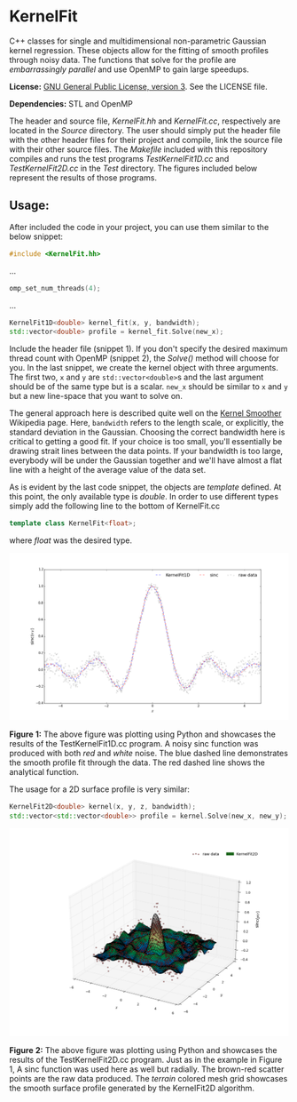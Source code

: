 # KernelFit

C++ classes for single and multidimensional non-parametric Gaussian kernel
regression. These objects allow for the fitting of smooth profiles through
noisy data. The functions that solve for the profile are 
*embarrassingly parallel* and use OpenMP to gain large speedups.

**License:** 
[GNU General Public License, version 3](https://www.gnu.org/copyleft/gpl.html). 
See the LICENSE file.

**Dependencies:**
STL and OpenMP

The header and source file, *KernelFit.hh* and *KernelFit.cc*, respectively
are located in the *Source* directory. The user should simply put the header
file with the other header files for their project and compile, link the
source file with their other source files. The *Makefile* included with this
repository compiles and runs the test programs *TestKernelFit1D.cc* and
*TestKernelFit2D.cc* in the *Test* directory. The figures included below 
represent the results of those programs.

## Usage:

After included the code in your project, you can use them similar to the
below snippet:

```C++
#include <KernelFit.hh>
```

...


```C++
omp_set_num_threads(4);
```

...

```C++
KernelFit1D<double> kernel_fit(x, y, bandwidth);
std::vector<double> profile = kernel_fit.Solve(new_x);
```

Include the header file (snippet 1). If you don't specify the desired maximum
thread count with OpenMP (snippet 2), the *Solve()* method will choose for you.
In the last snippet, we create the kernel object with three arguments. The first
two, `x` and `y` are `std::vector<double>`s and the last argument should be of
the same type but is a scalar. `new_x` should be similar to `x` and `y` but a
new line-space that you want to solve on.

The general approach here is described quite
well on the [Kernel Smoother](http://en.wikipedia.org/wiki/Kernel_smoother)
Wikipedia page. Here, `bandwidth` refers to the length scale, or explicitly,
the standard deviation in the Gaussian. Choosing the correct bandwidth here is
critical to getting a good fit. If your choice is too small, you'll essentially
be drawing strait lines between the data points. If your bandwidth is too large,
everybody will be under the Gaussian together and we'll have almost a flat line
with a height of the average value of the data set.

As is evident by the last code snippet, the objects are *template* defined.
At this point, the only available type is *double*. In order to use different
types simply add the following line to the bottom of KernelFit.cc

```C++
template class KernelFit<float>;
```

where *float* was the desired type.

![example](Figures/KernelFit1D.png "Results of KernelFit1D")

**Figure** **1:** The above figure was plotting using Python and showcases the 
results of the TestKernelFit1D.cc program. A noisy sinc function was produced 
with both *red* and *white* noise. The blue dashed line demonstrates the smooth 
profile fit through the data. The red dashed line shows the analytical function.

The usage for a 2D surface profile is very similar:

```C++
KernelFit2D<double> kernel(x, y, z, bandwidth);
std::vector<std::vector<double>> profile = kernel.Solve(new_x, new_y);
```

![example](Figures/KernelFit2D.png "Results of KernelFit1D")

**Figure** **2:** The above figure was plotting using Python and showcases the 
results of the TestKernelFit2D.cc program. Just as in the example in Figure 1,
A sinc function was used here as well but radially. The brown-red scatter points
are the raw data produced. The *terrain* colored mesh grid showcases the 
smooth surface profile generated by the KernelFit2D algorithm.















